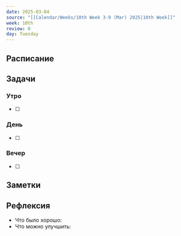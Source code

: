 ```yaml
---
date: 2025-03-04
source: "[[Calendar/Weeks/10th Week 3-9 (Mar) 2025|10th Week]]"
week: 10th
review: 0
day: Tuesday
---
```



## Расписание

## Задачи

### Утро

- [ ]

### День

- [ ]

### Вечер

- [ ]

## Заметки

## Рефлексия

- Что было хорошо:
- Что можно улучшить: